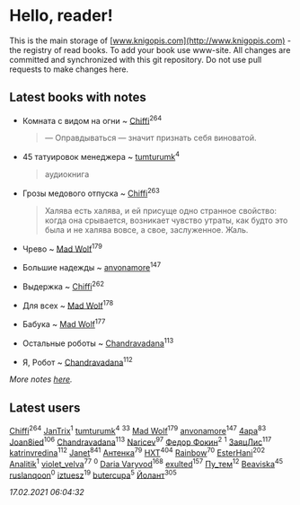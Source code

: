 # Hello, reader!
This is the main storage of [www.knigopis.com](http://www.knigopis.com) - the registry of read books.
To add your book use www-site. All changes are committed and synchronized with this git repository.
Do not use pull requests to make changes here.


## Latest books with notes
* Комната с видом на огни ~ [Chiffi](users/105/105831994080785626680-google)<sup>264</sup>
    > — Оправдываться — значит признать себя виноватой.

* 45 татуировок менеджера ~ [tumturumk](users/135/135685382-vkontakte)<sup>4</sup>
    > аудиокнига

* Грозы медового отпуска ~ [Chiffi](users/105/105831994080785626680-google)<sup>263</sup>
    > Халява есть халява, и ей присуще одно странное свойство: когда она срывается, возникает чувство утраты, как будто это была и не халява вовсе, а свое, заслуженное. Жаль.

* Чрево ~ [Mad Wolf](users/947/94738840-vkontakte)<sup>179</sup>

* Большие надежды ~ [anvonamore](users/595/5957175-vkontakte)<sup>147</sup>

* Выдержка ~ [Chiffi](users/105/105831994080785626680-google)<sup>262</sup>

* Для всех ~ [Mad Wolf](users/947/94738840-vkontakte)<sup>178</sup>

* Бабука ~ [Mad Wolf](users/947/94738840-vkontakte)<sup>177</sup>

* Остальные роботы ~ [Chandravadana](users/105/105866022348292919948-google)<sup>113</sup>

* Я, Робот ~ [Chandravadana](users/105/105866022348292919948-google)<sup>112</sup>


_More notes [here](latest_books_with_notes.md)._


## Latest users
[Chiffi](users/105/105831994080785626680-google)<sup>264</sup> 
[JanTrix](users/104/104939911619996338742-google)<sup>1</sup> 
[tumturumk](users/135/135685382-vkontakte)<sup>4</sup> 
[](users/153/1537586159620888-facebook)<sup>33</sup> 
[Mad Wolf](users/947/94738840-vkontakte)<sup>179</sup> 
[anvonamore](users/595/5957175-vkontakte)<sup>147</sup> 
[4apa](users/117/117392596378069249667-google)<sup>83</sup> 
[Joan8ied](users/240/2401650-vkontakte)<sup>106</sup> 
[Chandravadana](users/105/105866022348292919948-google)<sup>113</sup> 
[Naricev](users/107/107090515204537133928-google)<sup>97</sup> 
[Федор Фокин](users/156/156773887861822636-mailru)<sup>2</sup> 
[](users/186/186567618-vkontakte)<sup>1</sup> 
[ЗаяцЛис](users/112/112388384595246311466-google)<sup>117</sup> 
[katrinvredina](users/233/2336755-vkontakte)<sup>112</sup> 
[Janet](users/108/108113656204404967440-google)<sup>841</sup> 
[Антенка](users/118/118158645037334943900-google)<sup>79</sup> 
[HXT](users/100/100002563462782-facebook)<sup>404</sup> 
[Rainbow](users/109/109787328219839805802-google)<sup>70</sup> 
[EsterHani](users/305/30558181-vkontakte)<sup>202</sup> 
[Analitik](users/113/113800812165461458876-google)<sup>1</sup> 
[violet_velva](users/116/116961712580551399099-google)<sup>77</sup> 
[](users/114/114865563932927404098-google)<sup>0</sup> 
[Daria Varyvod](users/829/829893410524253-facebook)<sup>168</sup> 
[exulted](users/100/100599204551896265722-google)<sup>157</sup> 
[Пу_тем](users/344/3448154788585127-facebook)<sup>12</sup> 
[Beaviska](users/102/10202544960024508-facebook)<sup>45</sup> 
[ruslanqoon](users/104/104889302-vkontakte)<sup>0</sup> 
[iztuesz](users/100/100877468102766148730-google)<sup>19</sup> 
[butercupa](users/193/193697993-vkontakte)<sup>5</sup> 
[Йолант](users/104/104690883692185089260-google)<sup>305</sup> 


_17.02.2021 06:04:32_
